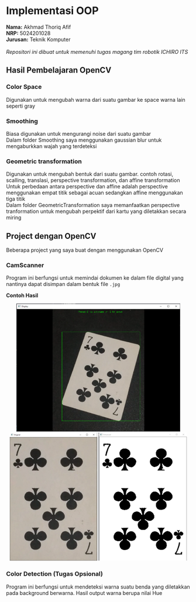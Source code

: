 # Implementasi OOP
<b>Nama:</b> Akhmad Thoriq Afif </br>
<b>NRP:</b> 5024201028 </br>
<b>Jurusan:</b> Teknik Komputer </br></br>
<i>Repositori ini dibuat untuk memenuhi tugas magang tim robotik ICHIRO ITS</i>

## Hasil Pembelajaran OpenCV
### Color Space
Digunakan untuk mengubah warna dari suatu gambar ke space warna lain seperti gray</br>
### Smoothing
Biasa digunakan untuk mengurangi noise dari suatu gambar</br>
Dalam folder Smoothing saya menggunakan gaussian blur untuk mengaburkkan wajah yang terdeteksi
### Geometric transformation
Digunakan untuk mengubah bentuk dari suatu gambar. contoh rotasi, scalling, translasi, perspective transformation, dan affine transformation</br>
Untuk perbedaan antara perspective dan affine adalah perspective menggunakan empat titik sebagai acuan sedangkan affine menggunakan tiga titik</br>
Dalam folder GeometricTransformation saya memanfaatkan perspective tranformation untuk mengubah perpektif dari kartu yang diletakkan secara miring


## Project dengan OpenCV
Beberapa project yang saya buat dengan menggunakan OpenCV
### __CamScanner__
Program ini berfungsi untuk memindai dokumen ke dalam file digital yang nantinya dapat disimpan dalam bentuk file `.jpg`

__Contoh Hasil__
<p align="center">
  <img src="./image/interface.png" height="350" title="Interface">
  <img src="./image/original.png" height="350" alt="Original">
  <img src="./image/enhanced.png" height="350" alt="enhanced">
</p>

### __Color Detection (Tugas Opsional)__
Program ini berfungsi untuk mendeteksi warna suatu benda yang diletakkan pada background berwarna. Hasil output warna berupa nilai Hue

